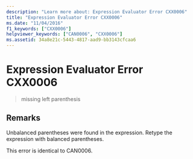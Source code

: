 ```yaml
---
description: "Learn more about: Expression Evaluator Error CXX0006"
title: "Expression Evaluator Error CXX0006"
ms.date: "11/04/2016"
f1_keywords: ["CXX0006"]
helpviewer_keywords: ["CAN0006", "CXX0006"]
ms.assetid: 34a8e21c-5443-4817-aad9-bb3143cfcaa6
---
```

# Expression Evaluator Error CXX0006

> missing left parenthesis

## Remarks

Unbalanced parentheses were found in the expression. Retype the expression with balanced parentheses.

This error is identical to CAN0006.
